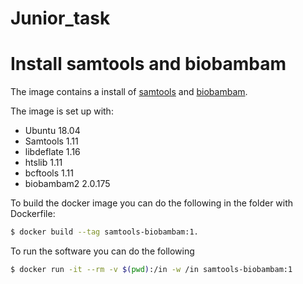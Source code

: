 # Junior_task
# Install samtools and biobambam

The image contains a install of [samtools](https://github.com/samtools/samtools) and [biobambam](https://gitlab.com/german.tischler/biobambam2).

The image is set up with:
 - Ubuntu 18.04
 - Samtools 1.11
 - libdeflate 1.16
 - htslib 1.11
 - bcftools 1.11
 - biobambam2 2.0.175

To build the docker image you can do the following  in the folder with Dockerfile:
```bash
$ docker build --tag samtools-biobambam:1. 
```

To run the software you can do the following
```bash
$ docker run -it --rm -v $(pwd):/in -w /in samtools-biobambam:1
```
